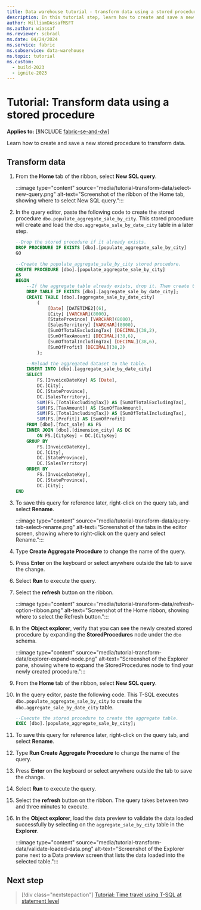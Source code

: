 ```yaml
---
title: Data warehouse tutorial - transform data using a stored procedure
description: In this tutorial step, learn how to create and save a new stored procedure to transform data.
author: WilliamDAssafMSFT
ms.author: wiassaf
ms.reviewer: scbradl
ms.date: 04/24/2024
ms.service: fabric
ms.subservice: data-warehouse
ms.topic: tutorial
ms.custom:
  - build-2023
  - ignite-2023
---
```


# Tutorial: Transform data using a stored procedure

**Applies to:** [!INCLUDE [fabric-se-and-dw](includes/applies-to-version/fabric-se-and-dw.md)]

Learn how to create and save a new stored procedure to transform data.

## Transform data

1. From the **Home** tab of the ribbon, select **New SQL query**.

   :::image type="content" source="media/tutorial-transform-data/select-new-query.png" alt-text="Screenshot of the ribbon of the Home tab, showing where to select New SQL query.":::

1. In the query editor, paste the following code to create the stored procedure `dbo.populate_aggregate_sale_by_city`. This stored procedure will create and load the `dbo.aggregate_sale_by_date_city` table in a later step.

   ```sql
   --Drop the stored procedure if it already exists.
   DROP PROCEDURE IF EXISTS [dbo].[populate_aggregate_sale_by_city]
   GO
   
   --Create the populate_aggregate_sale_by_city stored procedure.
   CREATE PROCEDURE [dbo].[populate_aggregate_sale_by_city]
   AS
   BEGIN
       --If the aggregate table already exists, drop it. Then create the table.
       DROP TABLE IF EXISTS [dbo].[aggregate_sale_by_date_city];
       CREATE TABLE [dbo].[aggregate_sale_by_date_city]
           (
               [Date] [DATETIME2](6),
               [City] [VARCHAR](8000),
               [StateProvince] [VARCHAR](8000),
               [SalesTerritory] [VARCHAR](8000),
               [SumOfTotalExcludingTax] [DECIMAL](38,2),
               [SumOfTaxAmount] [DECIMAL](38,6),
               [SumOfTotalIncludingTax] [DECIMAL](38,6),
               [SumOfProfit] [DECIMAL](38,2)
           );
   
       --Reload the aggregated dataset to the table.
       INSERT INTO [dbo].[aggregate_sale_by_date_city]
       SELECT
           FS.[InvoiceDateKey] AS [Date], 
           DC.[City], 
           DC.[StateProvince], 
           DC.[SalesTerritory], 
           SUM(FS.[TotalExcludingTax]) AS [SumOfTotalExcludingTax], 
           SUM(FS.[TaxAmount]) AS [SumOfTaxAmount], 
           SUM(FS.[TotalIncludingTax]) AS [SumOfTotalIncludingTax], 
           SUM(FS.[Profit]) AS [SumOfProfit]
       FROM [dbo].[fact_sale] AS FS
       INNER JOIN [dbo].[dimension_city] AS DC
           ON FS.[CityKey] = DC.[CityKey]
       GROUP BY
           FS.[InvoiceDateKey],
           DC.[City], 
           DC.[StateProvince], 
           DC.[SalesTerritory]
       ORDER BY 
           FS.[InvoiceDateKey], 
           DC.[StateProvince], 
           DC.[City];
   END
   ```

1. To save this query for reference later, right-click on the query tab, and select **Rename**.

   :::image type="content" source="media/tutorial-transform-data/query-tab-select-rename.png" alt-text="Screenshot of the tabs in the editor screen, showing where to right-click on the query and select Rename.":::

1. Type **Create Aggregate Procedure** to change the name of the query.

1. Press **Enter** on the keyboard or select anywhere outside the tab to save the change.

1. Select **Run** to execute the query.

1. Select the **refresh** button on the ribbon.

   :::image type="content" source="media/tutorial-transform-data/refresh-option-ribbon.png" alt-text="Screenshot of the Home ribbon, showing where to select the Refresh button.":::

1. In the **Object explorer**, verify that you can see the newly created stored procedure by expanding the **StoredProcedures** node under the `dbo` schema.

   :::image type="content" source="media/tutorial-transform-data/explorer-expand-node.png" alt-text="Screenshot of the Explorer pane, showing where to expand the StoredProcedures node to find your newly created procedure.":::

1. From the **Home** tab of the ribbon, select **New SQL query**.

1. In the query editor, paste the following code. This T-SQL executes `dbo.populate_aggregate_sale_by_city` to create the `dbo.aggregate_sale_by_date_city` table.

   ```sql
   --Execute the stored procedure to create the aggregate table.
   EXEC [dbo].[populate_aggregate_sale_by_city];
   ```

1. To save this query for reference later, right-click on the query tab, and select **Rename**.

1. Type **Run Create Aggregate Procedure** to change the name of the query.

1. Press **Enter** on the keyboard or select anywhere outside the tab to save the change.

1. Select **Run** to execute the query.

1. Select the **refresh** button on the ribbon. The query takes between two and three minutes to execute.

1. In the **Object explorer**, load the data preview to validate the data loaded successfully by selecting on the `aggregate_sale_by_city` table in the **Explorer**.

   :::image type="content" source="media/tutorial-transform-data/validate-loaded-data.png" alt-text="Screenshot of the Explorer pane next to a Data preview screen that lists the data loaded into the selected table.":::

## Next step

> [!div class="nextstepaction"]
> [Tutorial: Time travel using T-SQL at statement level](tutorial-time-travel.md)
